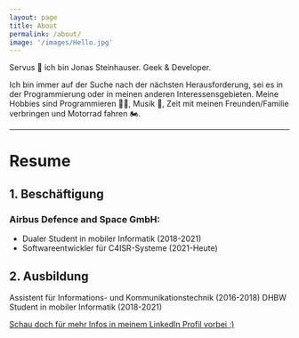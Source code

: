 ```yaml
---
layout: page
title: About
permalink: /about/
image: '/images/Hello.jpg'
---
```


Servus 👋 ich bin Jonas Steinhauser. Geek & Developer.

Ich bin immer auf der Suche nach der nächsten Herausforderung, sei es in der Programmierung oder in meinen anderen Interessensgebieten.
Meine Hobbies sind Programmieren 🧑‍💻, Musik 🎺, Zeit mit meinen Freunden/Familie verbringen und Motorrad fahren 🏍️.

---------

# Resume
## 1. Beschäftigung
### Airbus Defence and Space GmbH:
* Dualer Student in mobiler Informatik (2018-2021)
* Softwareentwickler für C4ISR-Systeme (2021-Heute)

## 2. Ausbildung
Assistent für Informations- und Kommunikationstechnik (2016-2018)
DHBW Student in mobiler Informatik (2018-2021)

[Schau doch für mehr Infos in meinem LinkedIn Profil vorbei ;)](https://de.linkedin.com/in/jonas-steinhauser-278b221ab)
